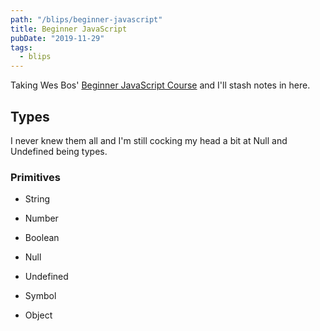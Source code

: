 ```yaml
---
path: "/blips/beginner-javascript"
title: Beginner JavaScript
pubDate: "2019-11-29"
tags:
  - blips
---
```


Taking Wes Bos' [Beginner JavaScript Course](https://beginnerjavascript.com) and I'll stash notes in here.

## Types

I never knew them all and I'm still cocking my head a bit at Null and Undefined being types.

### Primitives

- String
- Number
- Boolean
- Null
- Undefined
- Symbol

- Object
